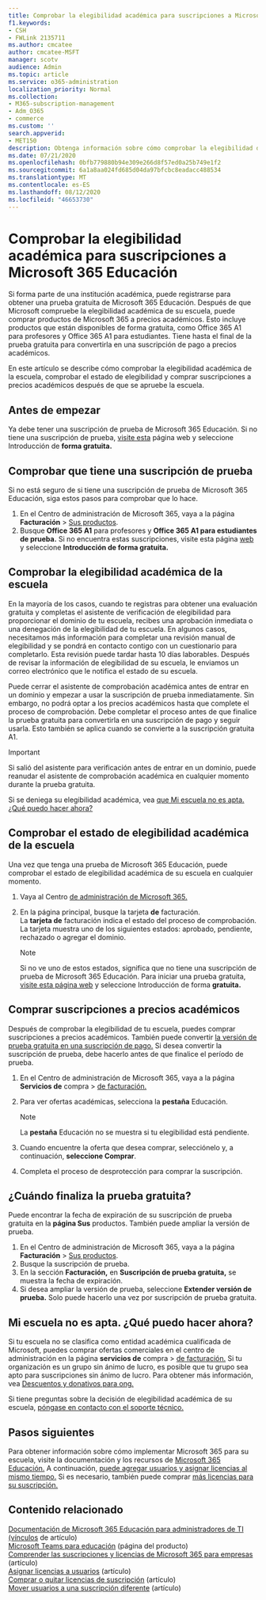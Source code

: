 ```yaml
---
title: Comprobar la elegibilidad académica para suscripciones a Microsoft 365 Educación
f1.keywords:
- CSH
- FWLink 2135711
ms.author: cmcatee
author: cmcatee-MSFT
manager: scotv
audience: Admin
ms.topic: article
ms.service: o365-administration
localization_priority: Normal
ms.collection:
- M365-subscription-management
- Adm_O365
- commerce
ms.custom: ''
search.appverid:
- MET150
description: Obtenga información sobre cómo comprobar la elegibilidad de su escuela para los precios académicos de Microsoft 365 Educación.
ms.date: 07/21/2020
ms.openlocfilehash: 0bfb779880b94e309e266d8f57ed0a25b749e1f2
ms.sourcegitcommit: 6a1a8aa024fd685d04da97bfcbc8eadacc488534
ms.translationtype: MT
ms.contentlocale: es-ES
ms.lasthandoff: 08/12/2020
ms.locfileid: "46653730"
---
```

# <a name="verify-academic-eligibility-for-microsoft-365-education-subscriptions"></a>Comprobar la elegibilidad académica para suscripciones a Microsoft 365 Educación

Si forma parte de una institución académica, puede registrarse para obtener una prueba gratuita de Microsoft 365 Educación. Después de que Microsoft compruebe la elegibilidad académica de su escuela, puede comprar productos de Microsoft 365 a precios académicos. Esto incluye productos que están disponibles de forma gratuita, como Office 365 A1 para profesores y Office 365 A1 para estudiantes. Tiene hasta el final de la prueba gratuita para convertirla en una suscripción de pago a precios académicos.

En este artículo se describe cómo comprobar la elegibilidad académica de la escuela, comprobar el estado de elegibilidad y comprar suscripciones a precios académicos después de que se apruebe la escuela.

## <a name="before-you-begin"></a>Antes de empezar

Ya debe tener una suscripción de prueba de Microsoft 365 Educación. Si no tiene una suscripción de prueba, [visite esta](https://www.microsoft.com/microsoft-365/academic/compare-office-365-education-plans?activetab=tab%3aprimaryr1) página web y seleccione Introducción de **forma gratuita.**

## <a name="verify-that-you-have-a-trial-subscription"></a>Comprobar que tiene una suscripción de prueba

Si no está seguro de si tiene una suscripción de prueba de Microsoft 365 Educación, siga estos pasos para comprobar que lo hace.

1. En el Centro de administración de Microsoft 365, vaya a la página **Facturación** \> <a href="https://go.microsoft.com/fwlink/p/?linkid=842054" target="_blank">Sus productos</a>.
2. Busque **Office 365 A1** para profesores y **Office 365 A1 para estudiantes de prueba.** Si no encuentra estas suscripciones, visite esta página [web](https://www.microsoft.com/microsoft-365/academic/compare-office-365-education-plans?activetab=tab%3aprimaryr1) y seleccione **Introducción de forma gratuita.**

## <a name="verify-your-schools-academic-eligibility"></a>Comprobar la elegibilidad académica de la escuela

En la mayoría de los casos, cuando te registras para obtener una evaluación gratuita y completas el asistente de verificación de elegibilidad para proporcionar el dominio de tu escuela, recibes una aprobación inmediata o una denegación de la elegibilidad de tu escuela. En algunos casos, necesitamos más información para completar una revisión manual de elegibilidad y se pondrá en contacto contigo con un cuestionario para completarlo. Esta revisión puede tardar hasta 10 días laborables. Después de revisar la información de elegibilidad de su escuela, le enviamos un correo electrónico que le notifica el estado de su escuela.

Puede cerrar el asistente de comprobación académica antes de entrar en un dominio y empezar a usar la suscripción de prueba inmediatamente. Sin embargo, no podrá optar a los precios académicos hasta que complete el proceso de comprobación. Debe completar el proceso antes de que finalice la prueba gratuita para convertirla en una suscripción de pago y seguir usarla. Esto también se aplica cuando se convierte a la suscripción gratuita A1.

> [!IMPORTANT]
> Si salió del asistente para verificación antes [](https://go.microsoft.com/fwlink/p/?linkid=2135255) de entrar en un dominio, puede reanudar el asistente de comprobación académica en cualquier momento durante la prueba gratuita.

Si se deniega su elegibilidad académica, vea [que Mi escuela no es apta. ¿Qué puedo hacer ahora?](#my-school-isnt-eligible-what-do-i-do-now)

## <a name="check-the-status-of-your-schools-academic-eligibility"></a>Comprobar el estado de elegibilidad académica de la escuela

Una vez que tenga una prueba de Microsoft 365 Educación, puede comprobar el estado de elegibilidad académica de su escuela en cualquier momento.

1. Vaya al Centro [de administración de Microsoft 365.](https://go.microsoft.com/fwlink/p/?linkid=2024339)
2. En la página principal, busque la tarjeta **de** facturación.\
    La **tarjeta de** facturación indica el estado del proceso de comprobación. La tarjeta muestra uno de los siguientes estados: aprobado, pendiente, rechazado o agregar el dominio.

    > [!NOTE]
    > Si no ve uno de estos estados, significa que no tiene una suscripción de prueba de Microsoft 365 Educación. Para iniciar una prueba gratuita, [visite esta página web](https://www.microsoft.com/microsoft-365/academic/compare-office-365-education-plans?activetab=tab%3aprimaryr1) y seleccione Introducción de forma **gratuita.**

## <a name="buy-subscriptions-at-academic-prices"></a>Comprar suscripciones a precios académicos

Después de comprobar la elegibilidad de tu escuela, puedes comprar suscripciones a precios académicos. También puede convertir [la versión de prueba gratuita en una suscripción de pago.](https://docs.microsoft.com/microsoft-365/commerce/buy-a-subscription-from-your-free-trial) Si desea convertir la suscripción de prueba, debe hacerlo antes de que finalice el período de prueba.

1. En el Centro de administración de Microsoft 365, vaya a la página **Servicios de** compra \> <a href="https://go.microsoft.com/fwlink/p/?linkid=868433" target="_blank">de facturación.</a>
2. Para ver ofertas académicas, selecciona la **pestaña** Educación.

    > [!NOTE]
    > La **pestaña** Educación no se muestra si tu elegibilidad está pendiente.

3. Cuando encuentre la oferta que desea comprar, selecciónelo y, a continuación, **seleccione Comprar**.
4. Completa el proceso de desprotección para comprar la suscripción.

## <a name="when-does-my-free-trial-end"></a>¿Cuándo finaliza la prueba gratuita?

Puede encontrar la fecha de expiración de su suscripción de prueba gratuita en la **página Sus** productos. También puede ampliar la versión de prueba.

1. En el Centro de administración de Microsoft 365, vaya a la página **Facturación** \> <a href="https://go.microsoft.com/fwlink/p/?linkid=842054" target="_blank">Sus productos</a>.
2. Busque la suscripción de prueba.
3. En la sección **Facturación,** en **Suscripción de prueba gratuita,** se muestra la fecha de expiración.
4. Si desea ampliar la versión de prueba, seleccione **Extender versión de prueba.** Solo puede hacerlo una vez por suscripción de prueba gratuita.

## <a name="my-school-isnt-eligible-what-do-i-do-now"></a>Mi escuela no es apta. ¿Qué puedo hacer ahora?

Si tu escuela no se clasifica como entidad académica cualificada de Microsoft, puedes comprar ofertas comerciales en el centro de administración en la página **servicios de** compra \> <a href="https://go.microsoft.com/fwlink/p/?linkid=868433" target="_blank">de facturación.</a> Si tu organización es un grupo sin ánimo de lucro, es posible que tu grupo sea apto para suscripciones sin ánimo de lucro. Para obtener más información, vea [Descuentos y donativos para ong.](https://www.microsoft.com/nonprofits/eligibility)

Si tiene preguntas sobre la decisión de elegibilidad académica de su escuela, [póngase en contacto con el soporte técnico.](../../admin/contact-support-for-business-products.md)

## <a name="next-steps"></a>Pasos siguientes

Para obtener información sobre cómo implementar Microsoft 365 para su escuela, visite la documentación y los recursos de [Microsoft 365 Educación.](https://docs.microsoft.com/microsoft-365/education/deploy/) A continuación, [puede agregar usuarios y asignar licencias al mismo tiempo.](../../admin/add-users/add-users.md) Si es necesario, también puede comprar [más licencias para su suscripción.](../licenses/buy-licenses.md)

## <a name="related-content"></a>Contenido relacionado

[Documentación de Microsoft 365 Educación para administradores de TI (vínculos](https://docs.microsoft.com/education/itadmins) de artículo)\
[Microsoft Teams para educación](https://microsoft.com/education/products/teams/default.aspx) (página del producto)\
[Comprender las suscripciones y licencias de Microsoft 365 para empresas](../licenses/subscriptions-and-licenses.md) (artículo)\
[Asignar licencias a usuarios](../../admin/manage/assign-licenses-to-users.md) (artículo)\
[Comprar o quitar licencias de suscripción](../licenses/buy-licenses.md) (artículo)\
[Mover usuarios a una suscripción diferente](move-users-different-subscription.md) (artículo)
